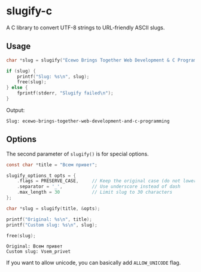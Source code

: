 # slugify-c

A C library to convert UTF-8 strings to URL-friendly ASCII slugs.

## Usage

```c
char *slug = slugify("Ecewo Brings Together Web Development & C Programming", NULL);

if (slug) {
    printf("Slug: %s\n", slug);
    free(slug);
} else {
    fprintf(stderr, "Slugify failed\n");
}
```

Output:
```shell
Slug: ecewo-brings-together-web-development-and-c-programming
```

## Options

The second parameter of `slugify()` is for special options.

```c
const char *title = "Всем привет";

slugify_options_t opts = {
    .flags = PRESERVE_CASE,     // Keep the original case (do not lowercase)
    .separator = '_',           // Use underscore instead of dash
    .max_length = 30            // Limit slug to 30 characters
};

char *slug = slugify(title, &opts);

printf("Original: %s\n", title);
printf("Custom slug: %s\n", slug);

free(slug);
```

```shell
Original: Всем привет
Custom slug: Vsem_privet
```

If you want to allow unicode, you can basically add `ALLOW_UNICODE` flag.
